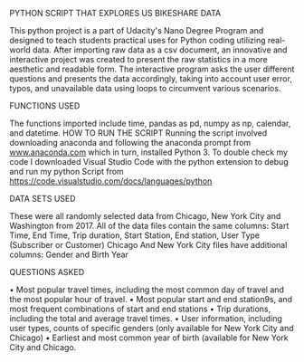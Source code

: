 PYTHON SCRIPT THAT EXPLORES US BIKESHARE DATA

This python project is a part of Udacity's Nano Degree Program and designed to teach students practical uses for Python coding utilizing real-world data. After importing raw data as a csv document, an innovative and interactive project was created to present the raw statistics in a more aesthetic and readable form. 
The interactive program asks the user different questions and presents the data accordingly, taking into account user error, typos, and unavailable data using loops to circumvent various scenarios.

FUNCTIONS USED

The functions imported include time, pandas as pd, numpy as np, calendar, and datetime.
HOW TO RUN THE SCRIPT
Running the script involved downloading anaconda and following the anaconda prompt from www.anaconda.com which in turn, installed Python 3. To double check my code I downloaded Visual Studio Code with the python extension to debug and run my python Script from https://code.visualstudio.com/docs/languages/python

DATA SETS USED

These were all randomly selected data from Chicago, New York City and Washington from 2017. All of the data files contain the same columns: Start Time, End Time, Trip duration, Start Station, End station, User Type (Subscriber or Customer)
Chicago And New York City files have additional columns: Gender and Birth Year

QUESTIONS ASKED 

•	Most popular travel times, including the most common day of travel and the most popular hour of travel.
•	Most popular start and end station9s, and most frequent combinations of start and end stations
•	Trip durations, including the total and average travel times.
•	User information, including user types, counts of specific genders (only available for New York City and Chicago)
•	Earliest and most common year of birth (available for New York City and Chicago. 

